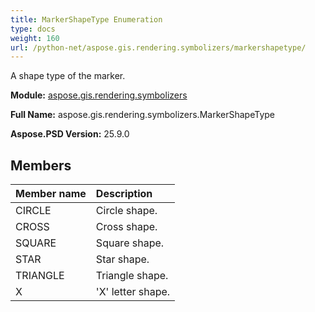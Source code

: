 ```yaml
---
title: MarkerShapeType Enumeration
type: docs
weight: 160
url: /python-net/aspose.gis.rendering.symbolizers/markershapetype/
---
```


A shape type of the marker.

**Module:** [aspose.gis.rendering.symbolizers](/psd/python-net/aspose.gis.rendering.symbolizers/)

**Full Name:** aspose.gis.rendering.symbolizers.MarkerShapeType

**Aspose.PSD Version:** 25.9.0

## **Members**
| **Member name** | **Description** |
| :- | :- |
| CIRCLE | Circle shape. |
| CROSS | Cross shape. |
| SQUARE | Square shape. |
| STAR | Star shape. |
| TRIANGLE | Triangle shape. |
| X | 'X' letter shape. |
